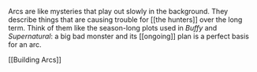 Arcs are like mysteries that play out slowly in the background. They describe things that are causing trouble for [[the hunters]] over the long term. Think of them like the season-long plots used in *Buffy* and *Supernatural*: a big bad monster and its [[ongoing]] plan is a perfect basis for an arc.

[[Building Arcs]]